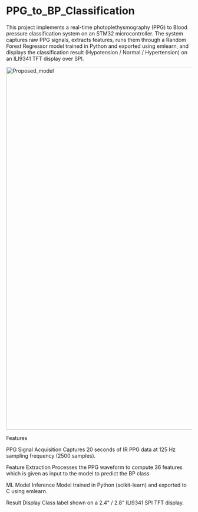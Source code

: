# PPG_to_BP_Classification
This project implements a real-time photoplethysmography (PPG) to Blood pressure classification system on an STM32 microcontroller.
The system captures raw PPG signals, extracts features, runs them through a Random Forest Regressor model trained in Python and exported using emlearn, and displays the classification result (Hypotension / Normal / Hypertension) on an ILI9341 TFT display over SPI.

<img width="2609" height="983" alt="Proposed_model" src="https://github.com/user-attachments/assets/866ba6eb-2cd9-4955-8ec4-002421923893" />


Features

PPG Signal Acquisition
Captures 20 seconds of IR PPG data at 125 Hz sampling frequency (2500 samples).

Feature Extraction
Processes the PPG waveform to compute 36 features which is given as input to the model to predict the BP class

ML Model Inference
Model trained in Python (scikit-learn) and exported to C using emlearn.


Result Display
Class label shown on a 2.4" / 2.8" ILI9341 SPI TFT display.
